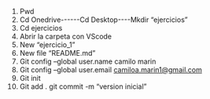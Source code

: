 1.	Pwd 
2.	Cd Onedrive------Cd Desktop----Mkdir “ejercicios”
3.	Cd ejercicios
4.	Abrir la carpeta con VScode
5.	New “ejercicio_1”
6.	New file “README.md”
7.	Git config –global user.name camilo marin 
8.	Git config –global user.email camiloa.marin1@gmail.com
9.	Git init
10.	Git add . git commit -m “version inicial”
